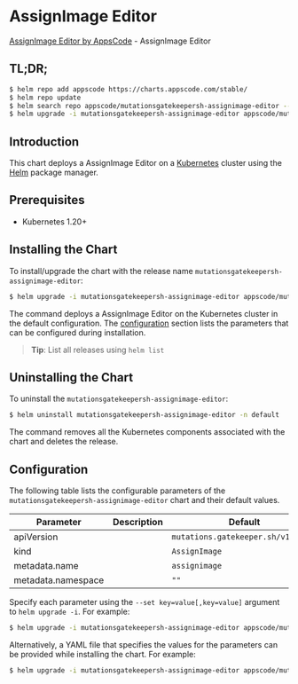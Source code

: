 # AssignImage Editor

[AssignImage Editor by AppsCode](https://appscode.com) - AssignImage Editor

## TL;DR;

```bash
$ helm repo add appscode https://charts.appscode.com/stable/
$ helm repo update
$ helm search repo appscode/mutationsgatekeepersh-assignimage-editor --version=v0.16.0
$ helm upgrade -i mutationsgatekeepersh-assignimage-editor appscode/mutationsgatekeepersh-assignimage-editor -n default --create-namespace --version=v0.16.0
```

## Introduction

This chart deploys a AssignImage Editor on a [Kubernetes](http://kubernetes.io) cluster using the [Helm](https://helm.sh) package manager.

## Prerequisites

- Kubernetes 1.20+

## Installing the Chart

To install/upgrade the chart with the release name `mutationsgatekeepersh-assignimage-editor`:

```bash
$ helm upgrade -i mutationsgatekeepersh-assignimage-editor appscode/mutationsgatekeepersh-assignimage-editor -n default --create-namespace --version=v0.16.0
```

The command deploys a AssignImage Editor on the Kubernetes cluster in the default configuration. The [configuration](#configuration) section lists the parameters that can be configured during installation.

> **Tip**: List all releases using `helm list`

## Uninstalling the Chart

To uninstall the `mutationsgatekeepersh-assignimage-editor`:

```bash
$ helm uninstall mutationsgatekeepersh-assignimage-editor -n default
```

The command removes all the Kubernetes components associated with the chart and deletes the release.

## Configuration

The following table lists the configurable parameters of the `mutationsgatekeepersh-assignimage-editor` chart and their default values.

|     Parameter      | Description |                    Default                    |
|--------------------|-------------|-----------------------------------------------|
| apiVersion         |             | <code>mutations.gatekeeper.sh/v1alpha1</code> |
| kind               |             | <code>AssignImage</code>                      |
| metadata.name      |             | <code>assignimage</code>                      |
| metadata.namespace |             | <code>""</code>                               |


Specify each parameter using the `--set key=value[,key=value]` argument to `helm upgrade -i`. For example:

```bash
$ helm upgrade -i mutationsgatekeepersh-assignimage-editor appscode/mutationsgatekeepersh-assignimage-editor -n default --create-namespace --version=v0.16.0 --set apiVersion=mutations.gatekeeper.sh/v1alpha1
```

Alternatively, a YAML file that specifies the values for the parameters can be provided while
installing the chart. For example:

```bash
$ helm upgrade -i mutationsgatekeepersh-assignimage-editor appscode/mutationsgatekeepersh-assignimage-editor -n default --create-namespace --version=v0.16.0 --values values.yaml
```
